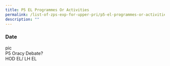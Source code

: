 ```yaml
---
title: P5 EL Programmes Or Activities
permalink: /list-of-zps-exp-for-upper-pri/p5-el-programmes-or-activities/
description: ""
---
```

### **Date**
pic<br>P5 Oracy Debate?<br>HOD EL/ LH EL